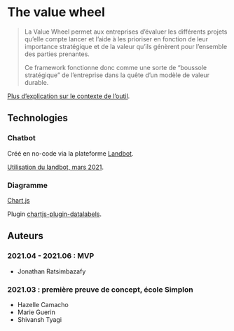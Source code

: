 # The value wheel

> La Value Wheel permet aux entreprises d’évaluer les différents projets qu’elle compte lancer et l’aide à les prioriser en fonction de leur importance stratégique et de la valeur qu’ils génèrent pour l’ensemble des parties prenantes.
> 
> Ce framework fonctionne donc comme une sorte de “boussole stratégique” de l’entreprise dans la quête d’un modèle de valeur durable.

[Plus d’explication sur le contexte de l’outil](https://www.fabernovel.com/fr/article/tendances/la-value-wheel).

## Technologies
### Chatbot

Créé en no-code via la plateforme [Landbot](https://landbot.io/).

[Utilisation du landbot, mars 2021](https://docs.google.com/document/d/1XpFdTkBTXttUmchOk1xrFVOY1ZB1b7x3/edit).

### Diagramme 
[Chart.js](https://www.chartjs.org/)

Plugin [chartjs-plugin-datalabels](https://chartjs-plugin-datalabels.netlify.app/).

## Auteurs

### 2021.04 - 2021.06 : MVP
* Jonathan Ratsimbazafy

### 2021.03 : première preuve de concept, école Simplon
* Hazelle Camacho
* Marie Guerin
* Shivansh Tyagi
